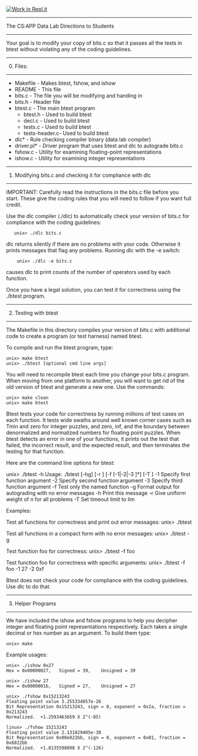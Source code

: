 [![Work in Repl.it](https://classroom.github.com/assets/work-in-replit-14baed9a392b3a25080506f3b7b6d57f295ec2978f6f33ec97e36a161684cbe9.svg)](https://classroom.github.com/online_ide?assignment_repo_id=3451666&assignment_repo_type=AssignmentRepo)
***********************
The CS:APP Data Lab
Directions to Students
***********************

Your goal is to modify your copy of bits.c so that it passes all the
tests in btest without violating any of the coding guidelines.


*********
0. Files:
*********

* Makefile	- Makes btest, fshow, and ishow
* README		- This file
* bits.c		- The file you will be modifying and handing in
* bits.h		- Header file
* btest.c		- The main btest program
  - btest.h	- Used to build btest
  - decl.c	- Used to build btest
  - tests.c       - Used to build btest
  - tests-header.c- Used to build btest
* dlc*		- Rule checking compiler binary (data lab compiler)	 
* driver.pl*	- Driver program that uses btest and dlc to autograde bits.c
* fshow.c		- Utility for examining floating-point representations
* ishow.c		- Utility for examining integer representations

***********************************************************
1. Modifying bits.c and checking it for compliance with dlc
***********************************************************

IMPORTANT: Carefully read the instructions in the bits.c file before
you start. These give the coding rules that you will need to follow if
you want full credit.

Use the dlc compiler (./dlc) to automatically check your version of
bits.c for compliance with the coding guidelines:

       unix> ./dlc bits.c

dlc returns silently if there are no problems with your code.
Otherwise it prints messages that flag any problems.  Running dlc with
the -e switch:

    	unix> ./dlc -e bits.c  

causes dlc to print counts of the number of operators used by each function.

Once you have a legal solution, you can test it for correctness using
the ./btest program.

*********************
2. Testing with btest
*********************

The Makefile in this directory compiles your version of bits.c with
additional code to create a program (or test harness) named btest.

To compile and run the btest program, type:

    unix> make btest
    unix> ./btest [optional cmd line args]

You will need to recompile btest each time you change your bits.c
program. When moving from one platform to another, you will want to
get rid of the old version of btest and generate a new one.  Use the
commands:

    unix> make clean
    unix> make btest

Btest tests your code for correctness by running millions of test
cases on each function.  It tests wide swaths around well known corner
cases such as Tmin and zero for integer puzzles, and zero, inf, and
the boundary between denormalized and normalized numbers for floating
point puzzles. When btest detects an error in one of your functions,
it prints out the test that failed, the incorrect result, and the
expected result, and then terminates the testing for that function.

Here are the command line options for btest:

  unix> ./btest -h
  Usage: ./btest [-hg] [-r <n>] [-f <name> [-1|-2|-3 <val>]*] [-T <time limit>]
    -1 <val>  Specify first function argument
    -2 <val>  Specify second function argument
    -3 <val>  Specify third function argument
    -f <name> Test only the named function
    -g        Format output for autograding with no error messages
    -h        Print this message
    -r <n>    Give uniform weight of n for all problems
    -T <lim>  Set timeout limit to lim

Examples:

  Test all functions for correctness and print out error messages:
  unix> ./btest

  Test all functions in a compact form with no error messages:
  unix> ./btest -g

  Test function foo for correctness:
  unix> ./btest -f foo

  Test function foo for correctness with specific arguments:
  unix> ./btest -f foo -1 27 -2 0xf

Btest does not check your code for compliance with the coding
guidelines.  Use dlc to do that.

*******************
3. Helper Programs
*******************

We have included the ishow and fshow programs to help you decipher
integer and floating point representations respectively. Each takes a
single decimal or hex number as an argument. To build them type:

    unix> make

Example usages:

    unix> ./ishow 0x27
    Hex = 0x00000027,	Signed = 39,	Unsigned = 39

    unix> ./ishow 27
    Hex = 0x0000001b,	Signed = 27,	Unsigned = 27

    unix> ./fshow 0x15213243
    Floating point value 3.255334057e-26
    Bit Representation 0x15213243, sign = 0, exponent = 0x2a, fraction = 0x213243
    Normalized.  +1.2593463659 X 2^(-85)

    linux> ./fshow 15213243
    Floating point value 2.131829405e-38
    Bit Representation 0x00e822bb, sign = 0, exponent = 0x01, fraction = 0x6822bb
    Normalized.  +1.8135598898 X 2^(-126)



